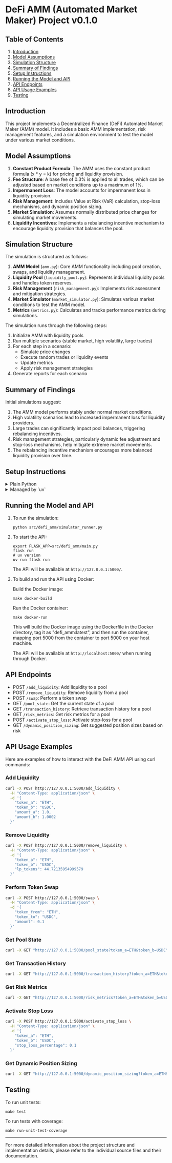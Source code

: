 # DeFi AMM (Automated Market Maker) Project v0.1.0

## Table of Contents
1. [Introduction](#introduction)
2. [Model Assumptions](#model-assumptions)
3. [Simulation Structure](#simulation-structure)
4. [Summary of Findings](#summary-of-findings)
5. [Setup Instructions](#setup-instructions)
6. [Running the Model and API](#running-the-model-and-api)
7. [API Endpoints](#api-endpoints)
8. [API Usage Examples](#api-usage-examples)
9. [Testing](#testing)

## Introduction

This project implements a Decentralized Finance (DeFi) Automated Market Maker (AMM) model. It includes a basic AMM implementation, risk management features, and a simulation environment to test the model under various market conditions.

## Model Assumptions

1. **Constant Product Formula**: The AMM uses the constant product formula (x * y = k) for pricing and liquidity provision.
2. **Fee Structure**: A base fee of 0.3% is applied to all trades, which can be adjusted based on market conditions up to a maximum of 1%.
3. **Impermanent Loss**: The model accounts for impermanent loss in liquidity provision.
4. **Risk Management**: Includes Value at Risk (VaR) calculation, stop-loss mechanisms, and dynamic position sizing.
5. **Market Simulation**: Assumes normally distributed price changes for simulating market movements.
6. **Liquidity Incentives**: Implements a rebalancing incentive mechanism to encourage liquidity provision that balances the pool.

## Simulation Structure

The simulation is structured as follows:

1. **AMM Model** (`amm.py`): Core AMM functionality including pool creation, swaps, and liquidity management.
2. **Liquidity Pool** (`liquidity_pool.py`): Represents individual liquidity pools and handles token reserves.
3. **Risk Management** (`risk_management.py`): Implements risk assessment and mitigation strategies.
4. **Market Simulator** (`market_simulator.py`): Simulates various market conditions to test the AMM model.
5. **Metrics** (`metrics.py`): Calculates and tracks performance metrics during simulations.

The simulation runs through the following steps:
1. Initialize AMM with liquidity pools
2. Run multiple scenarios (stable market, high volatility, large trades)
3. For each step in a scenario:
   - Simulate price changes
   - Execute random trades or liquidity events
   - Update metrics
   - Apply risk management strategies
4. Generate reports for each scenario

## Summary of Findings

Initial simulations suggest:

1. The AMM model performs stably under normal market conditions.
2. High volatility scenarios lead to increased impermanent loss for liquidity providers.
3. Large trades can significantly impact pool balances, triggering rebalancing incentives.
4. Risk management strategies, particularly dynamic fee adjustment and stop-loss mechanisms, help mitigate extreme market movements.
5. The rebalancing incentive mechanism encourages more balanced liquidity provision over time.

## Setup Instructions
<details>
<summary>Plain Python</summary>
1. Clone the repository:
   ```
   git clone https://github.com/joaquinbejar/py-defi-amm.git
   cd py-defi-amm
   ```

2. Create and activate a virtual environment:
   ```
   make create-venv
   source venv/bin/activate
   ```

3. Install dependencies:
   ```
   make install-dep
   ```
</details>

<details>
<summary>Managed by `uv`</summary>
1. Clone the repository:
   ```
   git clone https://github.com/joaquinbejar/py-defi-amm.git
   cd py-defi-amm
   ```

2. Create and activate a virtual environment:
   ```
   make create-venv-uv
   ```

3. Install dependencies:
   ```
   make install-dep-uv
   ```
</details>

## Running the Model and API

1. To run the simulation:
   ```
   python src/defi_amm/simulator_runner.py
   ```

2. To start the API:
   ```
   export FLASK_APP=src/defi_amm/main.py
   flask run
   # uv version 
   uv run flask run 
   ```

   The API will be available at `http://127.0.0.1:5000/`.

3. To build and run the API using Docker:

   Build the Docker image:
   ```
   make docker-build
   ```

   Run the Docker container:
   ```
   make docker-run
   ```

   This will build the Docker image using the Dockerfile in the Docker directory, tag it as "defi_amm:latest", and then run the container, mapping port 5000 from the container to port 5000 on your host machine.

   The API will be available at `http://localhost:5000/` when running through Docker.

## API Endpoints

- POST `/add_liquidity`: Add liquidity to a pool
- POST `/remove_liquidity`: Remove liquidity from a pool
- POST `/swap`: Perform a token swap
- GET `/pool_state`: Get the current state of a pool
- GET `/transaction_history`: Retrieve transaction history for a pool
- GET `/risk_metrics`: Get risk metrics for a pool
- POST `/activate_stop_loss`: Activate stop-loss for a pool
- GET `/dynamic_position_sizing`: Get suggested position sizes based on risk

## API Usage Examples

Here are examples of how to interact with the DeFi AMM API using curl commands:

### Add Liquidity

```bash
curl -X POST http://127.0.0.1:5000/add_liquidity \
  -H "Content-Type: application/json" \
  -d '{
    "token_a": "ETH",
    "token_b": "USDC",
    "amount_a": 1.0,
    "amount_b": 1.0002
  }'
```

### Remove Liquidity

```bash
curl -X POST http://127.0.0.1:5000/remove_liquidity \
  -H "Content-Type: application/json" \
  -d '{
    "token_a": "ETH",
    "token_b": "USDC",
    "lp_tokens": 44.72135954999579
  }'
```

### Perform Token Swap

```bash
curl -X POST http://127.0.0.1:5000/swap \
  -H "Content-Type: application/json" \
  -d '{
    "token_from": "ETH",
    "token_to": "USDC",
    "amount": 0.1
  }'
```

### Get Pool State

```bash
curl -X GET "http://127.0.0.1:5000/pool_state?token_a=ETH&token_b=USDC"
```

### Get Transaction History

```bash
curl -X GET "http://127.0.0.1:5000/transaction_history?token_a=ETH&token_b=USDC"
```

### Get Risk Metrics

```bash
curl -X GET "http://127.0.0.1:5000/risk_metrics?token_a=ETH&token_b=USDC"
```

### Activate Stop Loss

```bash
curl -X POST http://127.0.0.1:5000/activate_stop_loss \
  -H "Content-Type: application/json" \
  -d '{
    "token_a": "ETH",
    "token_b": "USDC",
    "stop_loss_percentage": 0.1
  }'
```

### Get Dynamic Position Sizing

```bash
curl -X GET "http://127.0.0.1:5000/dynamic_position_sizing?token_a=ETH&token_b=USDC&risk_factor=0.02"
```

## Testing

To run unit tests:
```
make test
```

To run tests with coverage:
```
make run-unit-test-coverage
```

---

For more detailed information about the project structure and implementation details, please refer to the individual source files and their documentation.
